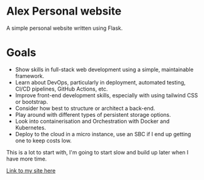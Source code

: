 # Alex Personal website
A simple personal website written using Flask.

# Goals
- Show skills in full-stack web development using a simple, maintainable framework.
- Learn about DevOps, particularly in deployment, automated testing, CI/CD pipelines, GitHub Actions, etc.
- Improve front-end development skills, especially with using tailwind CSS or bootstrap.
- Consider how best to structure or architect a back-end.
- Play around with different types of persistent storage options.
- Look into containerisation and Orchestration with Docker and Kubernetes.
- Deploy to the cloud in a micro instance, use an SBC if I end up getting one to keep costs low.

This is a lot to start with, I'm going to start slow and build up later when I have more time.

[Link to my site here](https://alexostle.tech)